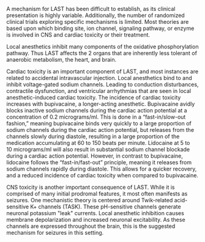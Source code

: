 A mechanism for LAST has been difficult to establish, as its clinical presentation is highly variable. Additionally, the number of randomized clinical trials exploring specific mechanisms is limited. Most theories are based upon which binding site, ion channel, signaling pathway, or enzyme is involved in CNS and cardiac toxicity or their treatment.

Local anesthetics inhibit many components of the oxidative phosphorylation pathway. Thus LAST affects the 2 organs that are inherently less tolerant of anaerobic metabolism, the heart, and brain.

Cardiac toxicity is an important component of LAST, and most instances are related to accidental intravascular injection. Local anesthetics bind to and inhibit voltage-gated sodium channels. Leading to conduction disturbances, contractile dysfunction, and ventricular arrhythmias that are seen in local anesthetic-induced cardiac toxicity. The incidence of cardiac toxicity increases with bupivacaine, a longer-acting anesthetic. Bupivacaine avidly blocks inactive sodium channels during the cardiac action potential at a concentration of 0.2 micrograms/ml. This is done in a “fast-in/slow-out fashion,” meaning bupivacaine binds very quickly to a large proportion of sodium channels during the cardiac action potential, but releases from the channels slowly during diastole, resulting in a large proportion of the medication accumulating at 60 to 150 beats per minute. Lidocaine at 5 to 10 micrograms/ml will also result in substantial sodium channel blockade during a cardiac action potential. However, in contrast to bupivacaine, lidocaine follows the “fast-in/fast-out” principle, meaning it releases from sodium channels rapidly during diastole. This allows for a quicker recovery, and a reduced incidence of cardiac toxicity when compared to bupivacaine.

CNS toxicity is another important consequence of LAST. While it is comprised of many initial prodromal features, it most often manifests as seizures. One mechanistic theory is centered around Twik-related acid-sensitive K+ channels (TASK). These pH-sensitive channels generate neuronal potassium "leak" currents. Local anesthetic inhibition causes membrane depolarization and increased neuronal excitability. As these channels are expressed throughout the brain, this is the suggested mechanism for seizures in this setting.